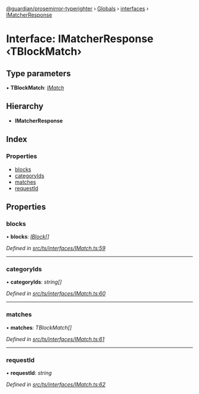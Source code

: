 [@guardian/prosemirror-typerighter](../README.md) › [Globals](../globals.md) › [interfaces](../modules/interfaces.md) › [IMatcherResponse](interfaces.imatcherresponse.md)

# Interface: IMatcherResponse ‹**TBlockMatch**›

## Type parameters

▪ **TBlockMatch**: *[IMatch](interfaces.imatch.md)*

## Hierarchy

* **IMatcherResponse**

## Index

### Properties

* [blocks](interfaces.imatcherresponse.md#blocks)
* [categoryIds](interfaces.imatcherresponse.md#categoryids)
* [matches](interfaces.imatcherresponse.md#matches)
* [requestId](interfaces.imatcherresponse.md#requestid)

## Properties

###  blocks

• **blocks**: *[IBlock](interfaces.iblock.md)[]*

*Defined in [src/ts/interfaces/IMatch.ts:59](https://github.com/guardian/prosemirror-typerighter/blob/530a4bd/src/ts/interfaces/IMatch.ts#L59)*

___

###  categoryIds

• **categoryIds**: *string[]*

*Defined in [src/ts/interfaces/IMatch.ts:60](https://github.com/guardian/prosemirror-typerighter/blob/530a4bd/src/ts/interfaces/IMatch.ts#L60)*

___

###  matches

• **matches**: *TBlockMatch[]*

*Defined in [src/ts/interfaces/IMatch.ts:61](https://github.com/guardian/prosemirror-typerighter/blob/530a4bd/src/ts/interfaces/IMatch.ts#L61)*

___

###  requestId

• **requestId**: *string*

*Defined in [src/ts/interfaces/IMatch.ts:62](https://github.com/guardian/prosemirror-typerighter/blob/530a4bd/src/ts/interfaces/IMatch.ts#L62)*
